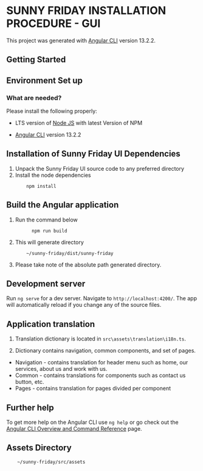 # SUNNY FRIDAY INSTALLATION PROCEDURE - GUI

This project was generated with [Angular CLI](https://github.com/angular/angular-cli) version 13.2.2.

## Getting Started

## Environment Set up

### What are needed?

Please install the following properly:

- LTS version of [Node JS](https://nodejs.org/en/) with latest Version of NPM

- [Angular CLI](https://github.com/angular/angular-cli) version 13.2.2

## Installation of Sunny Friday UI Dependencies

1. Unpack the Sunny Friday UI source code to any preferred directory
1. Install the node dependencies
   ```
       npm install
   ```

## Build the Angular application

1. Run the command below
   ```
         npm run build
   ```
1. This will generate directory
   ```
       ~/sunny-friday/dist/sunny-friday
   ```
1. Please take note of the absolute path generated directory.

## Development server

Run `ng serve` for a dev server. Navigate to `http://localhost:4200/`. The app will automatically reload if you change any of the source files.

## Application translation

1. Translation dictionary is located in `src\assets\translation\i18n.ts`.

1. Dictionary contains navigation, common components, and set of pages.

- Navigation - contains translation for header menu such as home, our services, about us and work with us.
- Common - contains translations for components such as contact us button, etc.
- Pages - contains translation for pages divided per component

## Further help

To get more help on the Angular CLI use `ng help` or go check out the [Angular CLI Overview and Command Reference](https://angular.io/cli) page.

## Assets Directory
   ```
       ~/sunny-friday/src/assets
   ```

